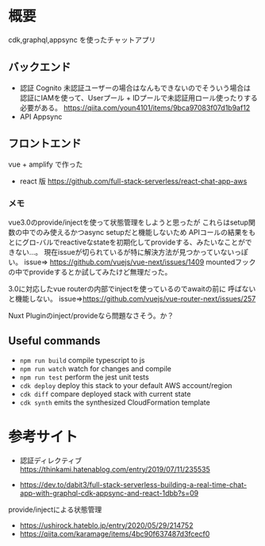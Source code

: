 # 概要

cdk,graphql,appsync を使ったチャットアプリ

## バックエンド

- 認証
  Cognito
  未認証ユーザーの場合はなんもできないのでそういう場合は
  認証にIAMを使って、Userプール + IDプールで未認証用ロール使ったりする必要がある。
https://qiita.com/youn4101/items/9bca97083f07d1b9af12
- API
  Appsync

## フロントエンド

vue + amplify で作った

- react 版
  https://github.com/full-stack-serverless/react-chat-app-aws

### メモ
vue3.0のprovide/injectを使って状態管理をしようと思ったが
これらはsetup関数の中でのみ使えるかつasync setupだと機能しないため
APIコールの結果をもとにグロ-バルでreactiveなstateを初期化してprovideする、みたいなことができない...。
現在issueが切られているが特に解決方法が見つかっていないっぽい。
issue⇒ https://github.com/vuejs/vue-next/issues/1409
mountedフックの中でprovideするとか試してみたけど無理だった。

3.0に対応したvue routerの内部でinjectを使っているのでawaitの前に
呼ばないと機能しない。
issue⇒https://github.com/vuejs/vue-router-next/issues/257

Nuxt Pluginのinject/provideなら問題なさそう。か？

## Useful commands

- `npm run build` compile typescript to js
- `npm run watch` watch for changes and compile
- `npm run test` perform the jest unit tests
- `cdk deploy` deploy this stack to your default AWS account/region
- `cdk diff` compare deployed stack with current state
- `cdk synth` emits the synthesized CloudFormation template

# 参考サイト
- 認証ディレクティブ
https://thinkami.hatenablog.com/entry/2019/07/11/235535

- https://dev.to/dabit3/full-stack-serverless-building-a-real-time-chat-app-with-graphql-cdk-appsync-and-react-1dbb?s=09

provide/injectによる状態管理
- https://ushirock.hateblo.jp/entry/2020/05/29/214752
- https://qiita.com/karamage/items/4bc90f637487d3fcecf0